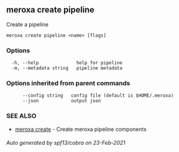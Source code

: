 ## meroxa create pipeline

Create a pipeline

```
meroxa create pipeline <name> [flags]
```

### Options

```
  -h, --help              help for pipeline
  -m, --metadata string   pipeline metadata
```

### Options inherited from parent commands

```
      --config string   config file (default is $HOME/.meroxa)
      --json            output json
```

### SEE ALSO

* [meroxa create](meroxa_create.md)	 - Create meroxa pipeline components

###### Auto generated by spf13/cobra on 23-Feb-2021
